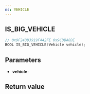 ```yaml
---
ns: VEHICLE
---
```

## IS_BIG_VEHICLE

```c
// 0x9F243D3919F442FE 0x9CDBA8DE
BOOL IS_BIG_VEHICLE(Vehicle vehicle);
```


## Parameters
* **vehicle**: 

## Return value
